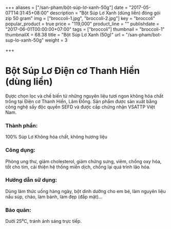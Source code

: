 +++
aliases = ["/san-pham/bột-súp-lơ-xanh-50g"]
date = "2017-05-07T14:31:45+08:00"
description = "Bột Súp Lơ Xanh (dùng liền) đóng gói zip 50 gram"
img = ["broccoli-1.jpg", "broccoli-2.jpg"]
key = "broccoli"
popular_product = true
price = "119,000"
product_line = ""
publishdate = "2017-06-01T00:00:00+07:00"
tags = ["broccoli"]
thumbnail = "broccoli-1"
thumbnailX = 68.38
title = "Bột Súp Lơ Xanh (50g)"
url = "/san-pham/bot-sup-lo-xanh-50g"
weight = 3

+++
# Bột Súp Lơ Điện cơ Thanh Hiền (dùng liền)

Được chọn lọc và chế biến từ những nguyên liệu
tươi ngon không hóa chất trồng tại Điện cơ Thanh Hiền, Lâm Đồng. Sản phẩm được
sản xuất bằng công nghệ sấy độc quyền SEFD và được cấp chứng nhận
VSATTP Việt Nam.

### Thành phần:

100% Súp Lơ
Không hóa chất, không hương liệu

### Công dụng:

Phòng ung thư, giảm cholesterol,
giảm chứng sưng, viêm, chống
oxy hóa, tốt cho tim, cải thiện
hệ thống miễn dịch, chống lại
quá trình lão hóa.

### Hướng dẫn sử dụng:

Dùng làm thức uống hàng ngày,
bột dinh dưỡng cho em bé, làm
nguyên liệu nấu súp, cháo, làm
bánh, làm đẹp (đắp mặt)…

### Bảo quản:

Dưới 25⁰C, tránh ánh sáng trực tiếp.